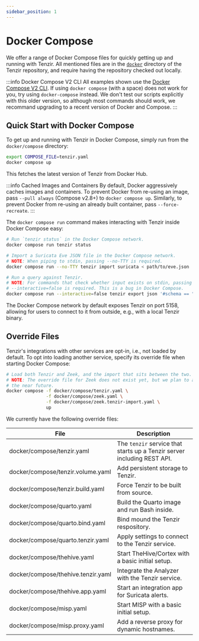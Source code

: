 ```yaml
---
sidebar_position: 1
---
```


# Docker Compose

We offer a range of Docker Compose files for quickly getting up and running with
Tenzir. All mentioned files are in the [`docker`][tenzir-repo-docker] directory of
the Tenzir repository, and require having the repository checked out locally.

[tenzir-repo-docker]: https://github.com/tenzir/tenzir/tree/main/docker

:::info Docker Compose V2 CLI
All examples shown use the [Docker Compose V2 CLI][docker-compose-v2-cli]. If
using `docker compose` (with a space) does not work for you, try using
`docker-compose` instead. We don't test our scripts explicitly with this older
version, so although most commands should work, we recommand upgrading to a
recent version of Docker and Compose.
:::

[docker-compose-v2-cli]: https://docs.docker.com/compose/#compose-v2-and-the-new-docker-compose-command

## Quick Start with Docker Compose

To get up and running with Tenzir in Docker Compose, simply run from the
`docker/compose` directory:
```bash
export COMPOSE_FILE=tenzir.yaml
docker compose up
```

This fetches the latest version of Tenzir from Docker Hub.

:::info Cached Images and Containers
By default, Docker aggressively caches images and containers. To prevent Docker
from re-using an image, pass `--pull always` (Compose v2.8+) to `docker compose
up`. Similarly, to prevent Docker from re-using an already built container, pass
`--force-recreate`.
:::

The `docker compose run` command makes interacting with Tenzir inside Docker
Compose easy:

```bash
# Run `tenzir status` in the Docker Compose network.
docker compose run tenzir status

# Import a Suricata Eve JSON file in the Docker Compose network.
# NOTE: When piping to stdin, passing --no-TTY is required.
docker compose run --no-TTY tenzir import suricata < path/to/eve.json

# Run a query against Tenzir.
# NOTE: For commands that check whether input exists on stdin, passing
# --interactive=false is required. This is a bug in Docker Compose.
docker compose run --interactive=false tenzir export json '#schema == "suricata.alert"'
```

The Docker Compose network by default exposes Tenzir on port 5158, allowing for
users to connect to it from outside, e.g., with a local Tenzir binary.

## Override Files

Tenzir's integrations with other services are opt-in, i.e., not loaded by
default. To opt into loading another service, specify its override file when
starting
Docker Compose:

```bash
# Load both Tenzir and Zeek, and the import that sits between the two.
# NOTE: The override file for Zeek does not exist yet, but we plan to add it in
# the near future.
docker compose -f docker/compose/tenzir.yaml \
               -f docker/compose/zeek.yaml \
               -f docker/compose/zeek.tenzir-import.yaml \
               up
```

We currently have the following override files:

|File|Description|
|-|-|
|docker/compose/tenzir.yaml|The `tenzir` service that starts up a Tenzir server including REST API.|
|docker/compose/tenzir.volume.yaml|Add persistent storage to Tenzir.|
|docker/compose/tenzir.build.yaml|Force Tenzir to be built from source.|
|docker/compose/quarto.yaml|Build the Quarto image and run Bash inside.|
|docker/compose/quarto.bind.yaml|Bind mound the Tenzir respository.|
|docker/compose/quarto.tenzir.yaml|Apply settings to connect to the Tenzir service.|
|docker/compose/thehive.yaml|Start TheHive/Cortex with a basic initial setup.|
|docker/compose/thehive.tenzir.yaml|Integrate the Analyzer with the Tenzir service.|
|docker/compose/thehive.app.yaml|Start an integration app for Suricata alerts.|
|docker/compose/misp.yaml|Start MISP with a basic initial setup.|
|docker/compose/misp.proxy.yaml|Add a reverse proxy for dynamic hostnames.|
